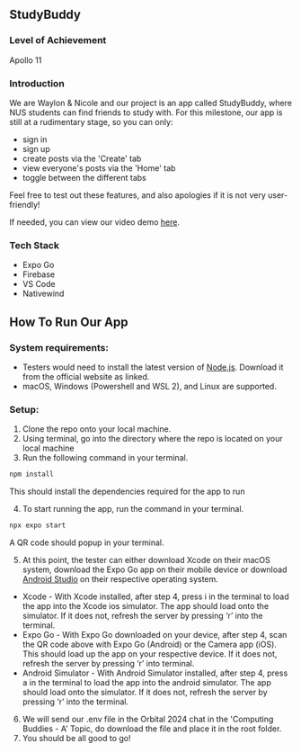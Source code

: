 ## StudyBuddy
### Level of Achievement
Apollo 11

### Introduction
We are Waylon & Nicole and our project is an app called StudyBuddy, where NUS students can find friends to study with. For this milestone, our app is still at a rudimentary stage, so you can only:
* sign in
* sign up
* create posts via the 'Create' tab
* view everyone's posts via the 'Home' tab
* toggle between the different tabs

Feel free to test out these features, and also apologies if it is not very user-friendly!

If needed, you can view our video demo [ here](https://drive.google.com/file/d/1ISfrcLsRsJBnyEler0mWkinKyJ48Aa9n/view).

### Tech Stack
* Expo Go
* Firebase
* VS Code
* Nativewind

## How To Run Our App

### System requirements:
* Testers would need to install the latest version of [Node.js](https://nodejs.org/en). Download it from the official website as linked.
* macOS, Windows (Powershell and WSL 2), and Linux are supported.

### Setup:
1. Clone the repo onto your local machine.
2. Using terminal, go into the directory where the repo is located on your local machine
3. Run the following command in your terminal.
```bash
npm install
```
This should install the dependencies required for the app to run

4. To start running the app, run the command in your terminal.
```bash
npx expo start
```
A QR code should popup in your terminal. 

5. At this point, the tester can either download Xcode on their macOS system, download the Expo Go app on their mobile device or download [Android Studio](https://developer.android.com/studio) on their respective operating system.
  * Xcode - With Xcode installed, after step 4, press i in the terminal to load the app into the Xcode ios simulator. The app should load onto the simulator. If it does not, refresh the server by pressing ‘r’ into the terminal.
  * Expo Go - With Expo Go downloaded on your device, after step 4, scan the QR code above with Expo Go (Android) or the Camera app (iOS). This should load up the app on your respective device. If it does not, refresh the server by pressing ‘r’ into terminal.
  * Android Simulator - With Android Simulator installed, after step 4, press a in the terminal to load the app into the android simulator. The app should load onto the simulator. If it does not, refresh the server by pressing ‘r’ into the terminal.
6. We will send our .env file in the Orbital 2024 chat in the 'Computing Buddies - A' Topic, do download the file and place it in the root folder.
7. You should be all good to go!
